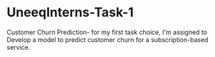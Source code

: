 # UneeqInterns-Task-1 
Customer Churn Prediction- for my first task choice, I'm assigned to Develop a model to predict customer churn for a subscription-based service.
